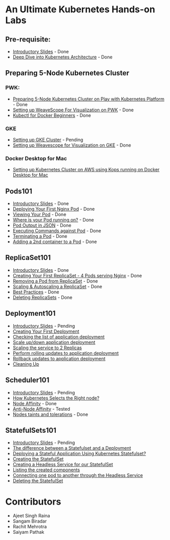 # An Ultimate Kubernetes Hands-on Labs

## Pre-requisite:

- [Introductory Slides](./Kubernetes_Intro_slides-1/Kubernetes_Intro_slides-1.html) - Done
- [Deep Dive into Kubernetes Architecture](./Kubernetes_Architecture.md) - Done 

## Preparing 5-Node Kubernetes Cluster

### PWK:

  - [Preparing 5-Node Kubernetes Cluster on Play with Kubernetes Platform](./kube101.md) - Done
  - [Setting up WeaveScope For Visualization on PWK](./weave-pwk.md) - Done
  - [Kubectl for Docker Beginners](./kubectl-for-docker.md) - Done

### GKE

  - [Setting up GKE Cluster](./gke-setup.md) - Pending
  - [Setting up Weavescope for Visualization on GKE](./weave.md) - Done
  
### Docker Desktop for Mac

  - [Setting up Kubernetes Cluster on AWS using Kops running on Docker Desktop for Mac](https://github.com/collabnix/kubelabs/blob/master/dockerdesktopformac/README.md)

## Pods101

 - [Introductory Slides](./Pods101_slides/Pods101.html) - Done
 - [Deploying Your First Nginx Pod](./pods101/deploy-your-first-nginx-pod.md) - Done
 - [Viewing Your Pod](./pods101/deploy-your-first-nginx-pod.md#viewing-your-pods) - Done
 - [Where is your Pod running on?](./pods101/deploy-your-first-nginx-pod.md#which-node-is-this-pod-running-on) - Done
 - [Pod Output in JSON](./pods101/deploy-your-first-nginx-pod.md#output-in-json) - Done
 - [Executing Commands against Pod](./pods101/deploy-your-first-nginx-pod.md#executing-commands-against-pods) - Done
 - [Terminating a Pod](./pods101/deploy-your-first-nginx-pod.md#deleting-the-pod) - Done
 - [Adding a 2nd container to a Pod](./pods101/deploy-your-first-nginx-pod.md#ading-a-2nd-container-to-a-pod) - Done

 

## ReplicaSet101

 - [Introductory Slides](https://collabnix.github.io/kubelabs/SlidesReplicaSet101/ReplicaSet101.html) - Done
 - [Creating Your First ReplicaSet - 4 Pods serving Nginx](./replicaset101#how-does-replicaset-manage-pods) - Done
 - [Removing a Pod from ReplicaSet](./replicaset101/README.html#removing-a-pod-from-a-replicaset) - Done
 - [Scaling & Autoscaling a ReplicaSet](./replicaset101/README.html#scaling-and-autoscaling-replicasets) - Done
 - [Best Practices](./replicaset101/README.html#best-practices) - Done
 - [Deleting ReplicaSets](./replicaset101/README.html#deleting-replicaset) - Done
 
## Deployment101
 
 - [Introductory Slides](https://collabnix.github.io/kubelabs/Deployment101_slides/Deployment101.html) - Pending
 - [Creating Your First Deployment](./Deployment101/index.html#creating-your-first-deployment)
 - [Checking the list of application deployment](./Deployment101/index.html#checking-the-list-of-application-deployment)
 - [Scale up/down application deployment](./Deployment101/index.html#step-2-scale-updown-application-deployment)
 - [Scaling the service to 2 Replicas](./Deployment101/index.html#scaling-the-service-to-2-replicas)
 - [Perform rolling updates to application deployment](./Deployment101/index.html#step-3-perform-rolling-updates-to-application-deployment) 
 - [Rollback updates to application deployment](./Deployment101/index.html#step-4-rollback-updates-to-application-deployment)
 - [Cleaning Up](./Deployment101/index.html#step-5-cleanup)


## Scheduler101

 - [Introductory Slides]() - Pending
 - [How Kubernetes Selects the Right node?](./Scheduler101/readme.html)
 - [Node Affinity](./Scheduler101/node_affinity.html) - Done
 - [Anti-Node Affinity](./Scheduler101/Anti-Node-Affinity.html) - Tested
 - [Nodes taints and tolerations](./Scheduler101/Nodes_taints_and_tolerations.html) - Done
 
## StatefulSets101
 
 - [Introductory Slides]() - Pending
 - [The difference between a Statefulset and a Deployment](./StatefulSets101/index.html#what-is-statefulset-and-how-is-it-different-from-deployment)
 - [Deploying a Stateful Application Using Kubernetes Statefulset?](./StatefulSets101/index.html#deploying-a-stateful-application-using-kubernetes-statefulset)
 - [Creating the StatefulSet](./StatefulSets101/index.html#creating-the-statefulset)
 - [Creating a Headless Service for our StatefulSet](./StatefulSets101/index.html#creating-a-headless-service-for-our-statefulset)
 - [Listing the created components](./StatefulSets101/index.html#listing-the-created-components)
 - [Connecting one pod to another through the Headless Service](./StatefulSets101/index.html#connecting-one-pod-to-another-through-the-headless-service)
 - [Deleting the StatefulSet](./StatefulSets101/index.html#deleting-the-statefulset)

# Contributors

- Ajeet Singh Raina
- Sangam Biradar
- Rachit Mehrotra
- Saiyam Pathak
